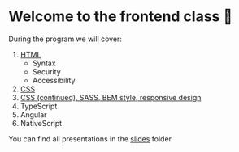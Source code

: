 # Welcome to the frontend class 🚀

During the program we will cover:
1. [HTML](./slides/FEC-1-HTML.pptx)
    - Syntax
    - Security    
    - Accessibility
1. [CSS](./slides/FEC-2-CSS.pptx)
1. [CSS (continued), SASS, BEM style, responsive design](./slides/FEC-3-CSS-SASS-BEM-Responsive.pptx)
1. TypeScript
1. Angular
1. NativeScript

You can find all presentations in the [slides](./slides/) folder
